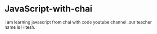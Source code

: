 # JavaScript-with-chai
i am learning javascript from chai with code youtube channel .our teacher name is Hitesh.
